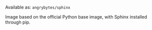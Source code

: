 Available as: `angrybytes/sphinx`

Image based on the official Python base image,
with Sphinx installed through pip.
